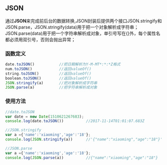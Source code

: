 ## JSON

通过**JSON**来完成前后台的数据转换,JSON封装后提供两个接口JSON.stringify和JSON.parse，JSON.stringify(data)用于把一个对象解析成字符串；JSON.parse(data)用于把一个字符串解析成对象，单引号写在{}外，每个属性名都必须用双引号，否则会抛出异常；

### 函数定义

```javascript
date.toJSON()   		//把日期解析为Y-M-MT*:*:*Z格式
num.toJSON()   			//返回valueOf()
string.toJSON()   		//返回valueOf()
boolean.toJSON()   		//返回valueOf()
JSON.stringify(a)   	//把对象解析成字符串
JSON.parse(a)   		//把字符串解析成对象
```

### 使用方法

```js
//date.toJSON
var date = new Date(1510621267683);
console.log(date.toJSON()) 			//2017-11-14T01:01:07.683Z

//JSON.stringify
var a ={'name':'xiaoming','age':'18'};
console.log(JSON.stringify(a))		//'{"name":"xiaoming","age":"18"}'

//JSON.parse
var a ={'name':'xiaoming','age':'18'};
console.log(JSON.parse(a))			//{"name":"xiaoming","age":"18"}
```



